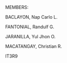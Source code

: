 MEMBERS:

BACLAYON, Nap Carlo L.

FANTONIAL, Randulf G.

JARANILLA, Yul Jhon O.

MACATANGAY, Christian R.

IT3R9
